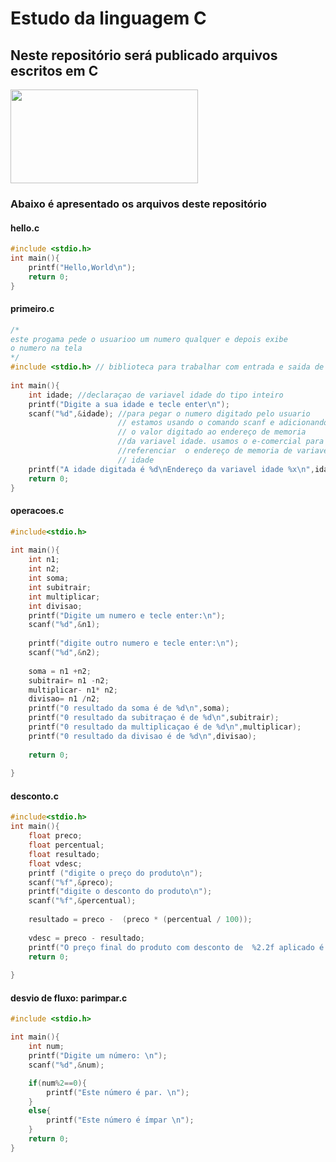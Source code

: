 # Estudo da linguagem C
## Neste repositório será publicado arquivos escritos em C

<img src="https://giovanidacruz.com.br/wp-content/uploads/2022/11/C-programming-1024x530-1.jpg" height="150" width="300">

### Abaixo é apresentado os arquivos deste repositório

#### hello.c

```c
#include <stdio.h>
int main(){
    printf("Hello,World\n");
    return 0;
}
```

#### primeiro.c

```c
/*
este progama pede o usuarioo um numero qualquer e depois exibe
o numero na tela
*/
#include <stdio.h> // biblioteca para trabalhar com entrada e saida de dados
 
int main(){
    int idade; //declaraçao de variavel idade do tipo inteiro
    printf("Digite a sua idade e tecle enter\n");
    scanf("%d",&idade); //para pegar o numero digitado pelo usuario  
                        // estamos usando o comando scanf e adicionando
                        // o valor digitado ao endereço de memoria
                        //da variavel idade. usamos o e-comercial para
                        //referenciar  o endereço de memoria de variavel
                        // idade
    printf("A idade digitada é %d\nEndereço da variavel idade %x\n",idade, &idade);
    return 0;                    
}
```

#### operacoes.c

```c
#include<stdio.h>
 
int main(){
    int n1;
    int n2;
    int soma;
    int subitrair;
    int multiplicar;
    int divisao;
    printf("Digite um numero e tecle enter:\n");
    scanf("%d",&n1);
 
    printf("digite outro numero e tecle enter:\n");
    scanf("%d",&n2);
   
    soma = n1 +n2;
    subitrair= n1 -n2;
    multiplicar- n1* n2;
    divisao= n1 /n2;
    printf("0 resultado da soma é de %d\n",soma);
    printf("0 resultado da subitraçao é de %d\n",subitrair);
    printf("0 resultado da multiplicaçao é de %d\n",multiplicar);
    printf("0 resultado da divisao é de %d\n",divisao);
 
    return 0;
 
}
```

#### desconto.c

```c
#include<stdio.h>
int main(){
    float preco;
    float percentual;
    float resultado;
    float vdesc;
    printf ("digite o preço do produto\n");
    scanf("%f",&preco);
    printf("digite o desconto do produto\n");
    scanf("%f",&percentual);
 
    resultado = preco -  (preco * (percentual / 100));  
 
    vdesc = preco - resultado;
    printf("O preço final do produto com desconto de  %2.2f aplicado é de %2.2f\n", vdesc,resultado);
    return 0;
 
}
```

#### desvio de fluxo: parimpar.c

```c
#include <stdio.h>

int main(){
    int num;
    printf("Digite um número: \n");
    scanf("%d",&num);

    if(num%2==0){
        printf("Este número é par. \n");
    }
    else{
        printf("Este número é ímpar \n");
    }
    return 0;
}
```